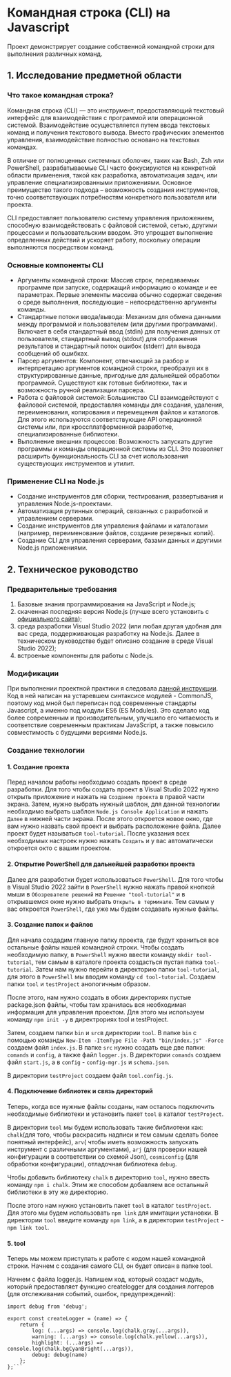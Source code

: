 # Командная строка (CLI) на Javascript #
Проект демонстрирует создание собственной командной строки для выполнения различных команд.

## 1. Исследование предметной области
### Что такое командная строка?
Командная строка (CLI) — это инструмент, предоставляющий текстовый интерфейс для взаимодействия с программой или операционной системой. Взаимодействие осуществляется путем ввода текстовых команд и получения текстового вывода. Вместо графических элементов управления, взаимодействие полностью основано на текстовых командах.

В отличие от полноценных системных оболочек, таких как Bash, Zsh или PowerShell, разрабатываемые CLI часто фокусируются на конкретной области применения, такой как разработка, автоматизация задач, или управление специализированными приложениями. Основное преимущество такого подхода – возможность создания инструментов, точно соответствующих потребностям конкретного пользователя или проекта.

CLI предоставляет пользователю систему управления приложением, способную взаимодействовать с файловой системой, сетью, другими процессами и пользовательским вводом. Это упрощает выполнение определенных действий и ускоряет работу, поскольку операции выполняются посредством команд.

### Основные компоненты CLI
* Аргументы командной строки: Массив строк, передаваемых программе при запуске, содержащий информацию о команде и ее параметрах. Первые элементы массива обычно содержат сведения о среде выполнения, последующие – непосредственно аргументы команды.
* Стандартные потоки ввода/вывода: Механизм для обмена данными между программой и пользователем (или другими программами). Включает в себя стандартный ввод (stdin) для получения данных от пользователя, стандартный вывод (stdout) для отображения результатов и стандартный поток ошибок (stderr) для вывода сообщений об ошибках.
* Парсер аргументов: Компонент, отвечающий за разбор и интерпретацию аргументов командной строки, преобразуя их в структурированные данные, пригодные для дальнейшей обработки программой. Существуют как готовые библиотеки, так и возможность ручной реализации парсера.
* Работа с файловой системой: Большинство CLI взаимодействуют с файловой системой, предоставляя команды для создания, удаления, переименования, копирования и перемещения файлов и каталогов. Для этого используются соответствующие API операционной системы или, при кроссплатформенной разработке, специализированные библиотеки.
* Выполнение внешних процессов: Возможность запускать другие программы и команды операционной системы из CLI. Это позволяет расширить функциональность CLI за счет использования существующих инструментов и утилит.

### Применение CLI на Node.js
* Создание инструментов для сборки, тестирования, развертывания и управления Node.js-проектами.
* Автоматизация рутинных операций, связанных с разработкой и управлением серверами.
* Создание инструментов для управления файлами и каталогами (например, переименование файлов, создание резервных копий).
* Создание CLI для управления серверами, базами данных и другими Node.js приложениями.

 ## 2. Техническое руководство
### Предварительные требования
1. Базовые знания программирования на JavaScript и Node.js;
2. скаченная последняя версия Node.js (лучше всего установить с [официального сайта](https://nodejs.org/en/download));
3. среда разработки Visual Studio 2022 (или любая другая удобная для вас среда, поддерживающая разработку на Node.js. Далее в техническом руководстве будет описано создание в среде Visual Studio 2022);
4. встроеные компоненты для работы с Node.js.

### Модификации
При выполнении проектной практики я следовала [данной инструкции](https://citw.dev/tutorial/create-your-own-cli-tool?p=1). Код в ней написан на устаревшем синтаксисе модулей - CommonJS, поэтому код мной был переписан под современные стандарты Javascript, а именно под модули ES6 (ES Modules). Это сделало код более современным и производительным, улучшило его читаемость и соответствие современным практикам JavaScript, а также повысило совместимость с будущими версиями Node.js.

### Создание технологии

#### 1. Создание проекта
Перед началом работы необходимо создать проект в среде разработки. Для того чтобы создать проект в Visual Studio 2022 нужно открыть приложение и нажать на ```Создание проекта``` в правой части экрана. Затем, нужно выбрать нужный шаблон, для данной технологии необходимо выбрать шаблон ```Node.js Console Application``` и нажать ```Далее``` в нижней части экрана. После этого откроется новое окно, где вам нужно назвать свой проект и выбрать расположение файла. Далее проект будет называться ```tool-tutorial```. После указания всех необходимых настроек нужно нажать ```Создать``` и у вас автоматически откроется окто с вашим проектом.

#### 2. Открытие PowerShell для дальнейшей разработки проекта
Далее для разработки будет использоваться ```PowerShell```. Для того чтобы в Visual Studio 2022 зайти в ```PowerShell``` нужно нажать правой кнопкой мыши в ```Обозревателе решений``` на ```Решение "tool-tutorial"``` и в открывшемся окне нужно выбрать ```Открыть в терминале```. Тем самым у вас откроется ```PowerShell```, где уже мы будем создавать нужные файлы.

#### 3. Создание папок и файлов
Для начала создадим главную папку проекта, где будут храниться все остальные файлы нашей командной строки. Чтобы создать необходимую папку, в ```PowerShell``` нужно ввести команду ```mkdir tool-tutorial```, тем самым в каталоге проекта создасться пустая папка ```tool-tutorial```. Затем нам нужно перейти в директорию папки ```tool-tutorial```, для этого в ```PowerShell``` мы вводим команду ```cd tool-tutorial```. Создаем папки ```tool``` и ```testProject``` анологичным образом.

После этого, нам нужно создать в обоих директориях пустые package.json файлы, чтобы там хранилась вся необходимая информация для управления проектом. Для этого мы используем команду ```npm init -y``` в директрориях tool и testProject.

Затем, создаем папки ```bin``` и ```src```в директории ```tool```. В папке ```bin``` с помощью команды ```New-Item -ItemType File -Path "bin/index.js" -Force``` создаем файл ```index.js```. В папке ```src``` нужно создать еще две папки:  ```comands``` и ```config```, а также файл ```logger.js```. В директории ```comands``` создаем файл ```start.js```, а в ```config``` - ```config-mgr.js``` и ```schema.json```. 

В директории ```testProject``` создаем файл ```tool.config.js```.

#### 4. Подключение библиотек и связь директорий
Теперь, когда все нужные файлы созданы, нам осталось подключить необходимые библиотеки и установить пакет ```tool``` в каталог ```testProject```.

В директории ```tool``` мы будем использовать такие библиотеки как: ```chalk```(для того, чтобы раскрасить надписи и тем самым сделать более понятный интерфейс), ```arv```( чтобы иметь возможность запускать инструмент с различными аргументами), ```arj``` (для проверки нашей конфигурации в соответствии со схемой Json), ```cоsmiconfig``` (для обработки конфигурации), отладочная библиотека ```debug```.

Чтобы добавить библиотеку ```chalk``` в директорию ```tool```, нужно ввесть команду ```npm i chalk```. Этим же способом добавляем все остальный библиотеки в эту же директорию.

После этого нам нужно установить пакет ```tool``` в каталог ```testProject```. Для этого мы будем использовать ```npm link``` для имитации установки. В директории  ```tool``` введите команду ```npm link```, а в директории  ```testProject``` - ```npm link tool```.

#### 5. tool
Теперь мы можем приступать к работе с кодом нашей командной строки. Начнем с создания самого CLI, он будет описан в папке tool.

Начнем с файла logger.js. Напишем код, который создаст модуль, который предоставляет функцию createlogger для создания логгеров (для отслеживания событий, ошибок, предупреждений):
```import chalk from 'chalk';
import debug from 'debug';

export const createLogger = (name) => { 
    return {
        log: (...args) => console.log(chalk.gray(...args)),
        warning: (...args) => console.log(chalk.yellow(...args)),
        highlight: (...args) => console.log(chalk.bgCyanBright(...args)),
        debug: debug(name)
    };
};```






















 
